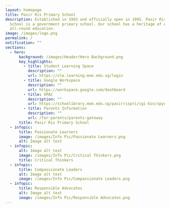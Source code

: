 ```yaml
---
layout: homepage
title: Pasir Ris Primary School
description: Established in 1993 and officially open in 1995. Pasir Ris Primary
  School is a government primary school. Our school has a heritage of excellent
  all-round education.
image: /images/logo.png
permalink: /
notification: ""
sections:
  - hero:
      background: /images/Header/Hero Background.png
      key_highlights:
        - title: Student Learning Space
          description: ""
          url: https://vle.learning.moe.edu.sg/login
        - title: Google Workspace
          description: ""
          url: https://workspace.google.com/dashboard
        - title: OPAC
          description: ""
          url: https://schoolibrary.moe.edu.sg/pasirrispri/cgi-bin/spydus.exe/MSGTRN/WPAC/HOME
        - title: Parents Information
          description: ""
          url: /for-parents/parents-gateway
      title: Pasir Ris Primary School
  - infopic:
      title: Passionate Learners
      image: /images/Info Pic/Passionate Learners.png
      alt: Image alt text
  - infopic:
      alt: Image alt text
      image: /images/Info Pic/Critical Thinkers.png
      title: Critical Thinkers
  - infopic:
      title: Compassionate Leaders
      alt: Image alt text
      image: /images/Info Pic/Compassionate Leaders.png
  - infopic:
      title: Responsible Advocates
      alt: Image alt text
      image: /images/Info Pic/Responsible Advocates.png
---
```

